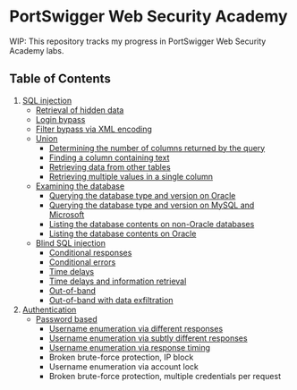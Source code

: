 # PortSwigger Web Security Academy

WIP: This repository tracks my progress in PortSwigger Web Security Academy labs.

## Table of Contents

1. [SQL injection](sql-injection)
    - [Retrieval of hidden data](sql-injection/retrieve-hidden-data)
    - [Login bypass](sql-injection/login-bypass)
    - [Filter bypass via XML encoding](sql-injection/filter-bypass-via-xml-encoding)
    - [Union](sql-injection/union)
        - [Determining the number of columns returned by the query](sql-injection/union/determine-number-of-columns)
        - [Finding a column containing text](sql-injection/union/find-column-containing-text)
        - [Retrieving data from other tables](sql-injection/union/retrieve-data-from-other-tables)
        - [Retrieving multiple values in a single column](sql-injection/union/retrieve-multiple-values-in-single-column)
    - [Examining the database](sql-injection/examining-the-database)
        - [Querying the database type and version on Oracle](sql-injection/examining-the-database/querying-database-version-oracle)
        - [Querying the database type and version on MySQL and Microsoft](sql-injection/examining-the-database/querying-database-version-mysql-microsoft)
        - [Listing the database contents on non-Oracle databases](sql-injection/examining-the-database/listing-database-contents-non-oracle)
        - [Listing the database contents on Oracle](sql-injection/examining-the-database/listing-database-contents-oracle)
    - [Blind SQL injection](sql-injection/blind)
        - [Conditional responses](sql-injection/blind/conditional-responses)
        - [Conditional errors](sql-injection/blind/conditional-errors)
        - [Time delays](sql-injection/blind/time-delays)
        - [Time delays and information retrieval](sql-injection/blind/time-delays-info-retrieval)
        - [Out-of-band](sql-injection/blind/out-of-band)
        - [Out-of-band with data exfiltration](sql-injection/blind/out-of-band-data-exfiltration)
2. [Authentication](authentication)
    - [Password based](authentication/password-based)
        - [Username enumeration via different responses](authentication/password-based/username-enumeration-via-different-responses)
        - [Username enumeration via subtly different responses](authentication/password-based/username-enumeration-via-subtly-different-responses)
        - [Username enumeration via response timing](authentication/password-based/username-enumeration-via-response-timing)
        - Broken brute-force protection, IP block
        - Username enumeration via account lock
        - Broken brute-force protection, multiple credentials per request
            

